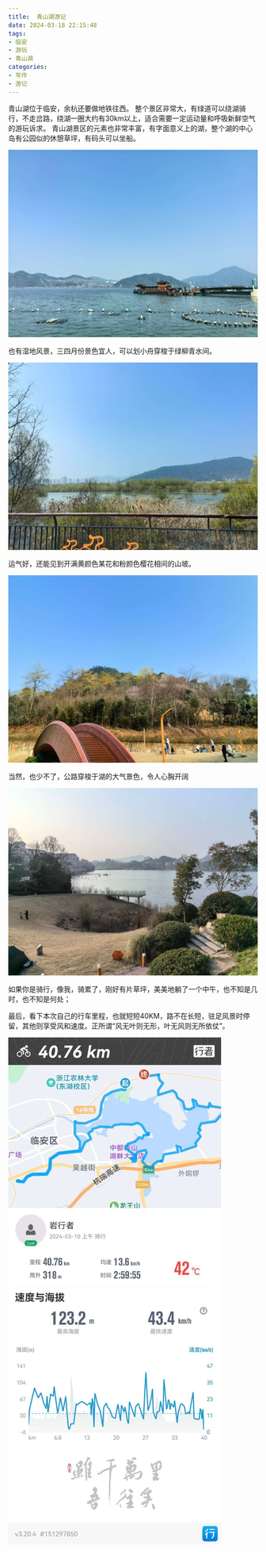 ```yaml
---
title:  青山湖游记
date: 2024-03-18 22:15:48
tags:
- 临安
- 游玩
- 青山湖
categories:
- 写作
- 游记
---
```


青山湖位于临安，余杭还要做地铁往西。
整个景区非常大，有绿道可以绕湖骑行，不走岔路，绕湖一圈大约有30km以上，适合需要一定运动量和呼吸新鲜空气的游玩诉求。
青山湖景区的元素也非常丰富，有字面意义上的湖，整个湖的中心岛有公园似的休憩草坪，有码头可以坐船。

![青山湖中心](/images/QingshanLake1.jpg)

也有湿地风景，三四月份景色宜人，可以划小舟穿梭于绿柳青水间。

![青山湖湿地](/images/QingshanLake2.jpg)

运气好，还能见到开满黄颜色某花和粉颜色樱花相间的山坡。

![青山湖山坡](/images/QingshanLake3.jpg)

当然，也少不了，公路穿梭于湖的大气景色，令人心胸开阔

![青山湖草地](/images/QingshanLake4.jpg)

如果你是骑行，像我，骑累了，刚好有片草坪，美美地躺了一个中午，也不知是几时，也不知是何处；

最后，看下本次自己的行车里程，也就短短40KM，路不在长短，驻足风景时停留，其他则享受风和速度。正所谓“风无叶则无形，叶无风则无所依仗”。

![青山湖草地](/images/QingshanLake5.jpg)
